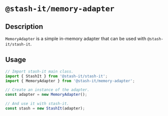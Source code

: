# `@stash-it/memory-adapter`

## Description

`MemoryAdapter` is a simple in-memory adapter that can be used with `@stash-it/stash-it`.

## Usage

```ts
// Import stash-it main class.
import { StashIt } from '@stash-it/stash-it';
import { MemoryAdapter } from '@stash-it/memory-adapter';

// Create an instance of the adapter.
const adapter = new MemoryAdapter();

// And use it with stash-it.
const stash = new StashIt(adapter);

```